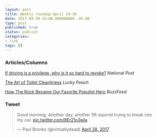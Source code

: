```yaml
---
layout: post
title: Weekly roundup April 24-30
date: 2017-04-30 14:00.000000000 -05:00
type: post
published: true
status: publish
categories:
- link
tags: []
---
```


### Articles/Columns

[If driving is a privilege, why is it so hard to revoke?](https://news.nationalpost.com/full-comment/chris-selley-if-driving-is-a-privilege-why-is-it-so-hard-to-revoke "Chris Selley: If driving is a privilege, why is it so hard to revoke?") *National Post*

[The Art of Toilet Cleanliness](https://luckypeach.com/the-art-of-toilet-cleanliness-joe-beef/ "The Art of Toilet Cleanliness. By Peter Meehan") *Lucky Peach*

[How The Rock Became Our Favorite Populist Hero](https://www.buzzfeed.com/scaachikoul/how-the-rock-became-our-favorite-populist-hero "How The Rock Became Our Favorite Populist Hero. By Scaachi Koul") *BuzzFeed*

### Tweet

<blockquote class="twitter-tweet" data-lang="en"><p lang="en" dir="ltr">Good morning. Another day, another 5ft squirrel trying to break into my car. <a href="https://t.co/8Er21o3wla">pic.twitter.com/8Er21o3wla</a></p>&mdash; Paul Bronks (@virtuallydead) <a href="https://twitter.com/virtuallydead/status/857834735170723840">April 28, 2017</a></blockquote> <script async src="//platform.twitter.com/widgets.js" charset="utf-8"></script>
